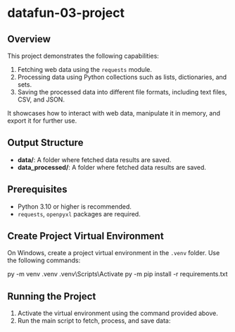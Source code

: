 # datafun-03-project

## Overview

This project demonstrates the following capabilities:

1. Fetching web data using the `requests` module.
2. Processing data using Python collections such as lists, dictionaries, and sets.
3. Saving the processed data into different file formats, including text files, CSV, and JSON.

It showcases how to interact with web data, manipulate it in memory, and export it for further use.

## Output Structure

- **data/**: A folder where fetched data results are saved.
- **data_processed/**: A folder where fetched data results are saved.

## Prerequisites

- Python 3.10 or higher is recommended.
- `requests`, `openpyxl` packages are required.

## Create Project Virtual Environment

On Windows, create a project virtual environment in the `.venv` folder. Use the following commands:

py -m venv .venv
.venv\Scripts\Activate
py -m pip install -r requirements.txt

## Running the Project

1. Activate the virtual environment using the command provided above.
2. Run the main script to fetch, process, and save data:
